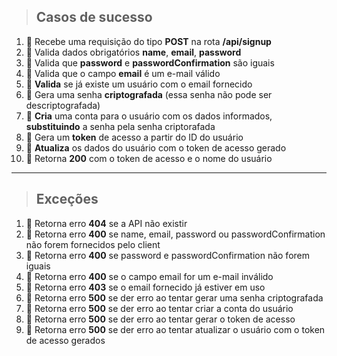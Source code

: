 > ## Casos de sucesso

1. :black_square_button: Recebe uma requisição do tipo **POST** na rota **/api/signup**
2. :black_square_button: Valida dados obrigatórios **name**, **email**, **password**
3. :black_square_button: Valida que **password** e **passwordConfirmation** são iguais
4. :black_square_button: Valida que o campo **email** é um e-mail válido
5. :black_square_button: **Valida** se já existe um usuário com o email fornecido
6. :black_square_button: Gera uma senha **criptografada** (essa senha não pode ser descriptografada)
7. :black_square_button: **Cria** uma conta para o usuário com os dados informados, **substituindo** a senha pela senha criptorafada
8. :black_square_button: Gera um **token** de acesso a partir do ID do usuário
9. :black_square_button: **Atualiza** os dados do usuário com o token de acesso gerado
10. :black_square_button: Retorna **200** com o token de acesso e o nome do usuário

---

> ## Exceções

1. :black_square_button: Retorna erro **404** se a API não existir
2. :black_square_button: Retorna erro **400** se name, email, password ou passwordConfirmation não forem fornecidos pelo client
3. :black_square_button: Retorna erro **400** se password e passwordConfirmation não forem iguais
4. :black_square_button: Retorna erro **400** se o campo email for um e-mail inválido
5. :black_square_button: Retorna erro **403** se o email fornecido já estiver em uso
6. :black_square_button: Retorna erro **500** se der erro ao tentar gerar uma senha criptografada
7. :black_square_button: Retorna erro **500** se der erro ao tentar criar a conta do usuário
8. :black_square_button: Retorna erro **500** se der erro ao tentar gerar o token de acesso
9. :black_square_button: Retorna erro **500** se der erro ao tentar atualizar o usuário com o token de acesso gerados

